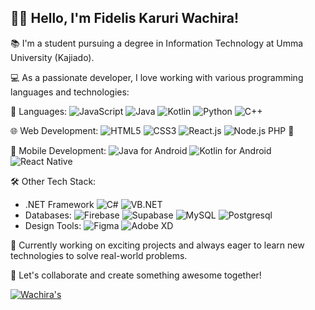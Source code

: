 ## 👋🏾 Hello, I'm Fidelis Karuri Wachira!

📚 I'm a student pursuing a degree in Information Technology at Umma University (Kajiado).

💻 As a passionate developer, I love working with various programming languages and technologies:

🚀 Languages: 
   ![JavaScript](https://img.shields.io/badge/-JavaScript-yellow?logo=javascript&logoColor=white)
   ![Java](https://img.shields.io/badge/-Java-red?logo=java&logoColor=white)
   ![Kotlin](https://img.shields.io/badge/-Kotlin-blue?logo=kotlin&logoColor=white)
   ![Python](https://img.shields.io/badge/-Python-green?logo=python&logoColor=white)
   ![C++](https://img.shields.io/badge/-C++-blue?logo=c%2B%2B&logoColor=white)

🌐 Web Development: 
   ![HTML5](https://img.shields.io/badge/-HTML5-E34F26?logo=html5&logoColor=white)
   ![CSS3](https://img.shields.io/badge/-CSS3-1572B6?logo=css3&logoColor=white)
   ![React.js](https://img.shields.io/badge/-React.js-61DAFB?logo=react&logoColor=white)
   ![Node.js](https://img.shields.io/badge/-Node.js-339933?logo=node.js&logoColor=white)
   PHP 🐘

📱 Mobile Development: 
   ![Java for Android](https://img.shields.io/badge/-Java-3DDC84?logo=android&logoColor=white)
   ![Kotlin for Android](https://img.shields.io/badge/-Kotlin-7F52FF?logo=android&logoColor=white)
   ![React Native](https://img.shields.io/badge/-React%20Native-61DAFB?logo=react&logoColor=white)

🛠️ Other Tech Stack: 
   - .NET Framework ![C#](https://img.shields.io/badge/-C%23-purple?logo=c-sharp&logoColor=white)
     ![VB.NET](https://img.shields.io/badge/-VB.NET-blue?logo=vb.net&logoColor=white)
   - Databases: 
     ![Firebase](https://img.shields.io/badge/-Firebase-FFCA28?logo=firebase&logoColor=white)
     ![Supabase](https://img.shields.io/badge/-Supabase-3D6754?logo=supabase&logoColor=white)
     ![MySQL](https://img.shields.io/badge/-MySQL-4479A1?logo=mysql&logoColor=white)
     ![Postgresql](https://img.shields.io/badge/-PostgreSQL-336791?logo=postgresql&logoColor=white)
   - Design Tools: 
     ![Figma](https://img.shields.io/badge/-Figma-F24E1E?logo=figma&logoColor=white)
     ![Adobe XD](https://img.shields.io/badge/-Adobe%20XD-FF61F6?logo=adobe-xd&logoColor=white)

🔭 Currently working on exciting projects and always eager to learn new technologies to solve real-world problems. 

🌟 Let's collaborate and create something awesome together!

[![Wachira's](https://github-readme-stats.vercel.app/api?username=itsfidelgray)](https://github.com/itsfidelgray/github-readme-stats)
